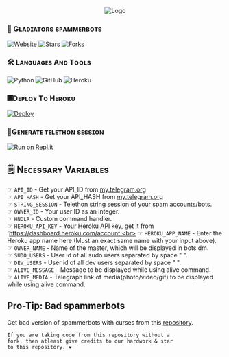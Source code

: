 <!--This Bot is Made By Gladitors Project-->
<p align="center">
  <img src="resources/Gladiators.jpeg" alt="Logo">
</p>

### 🚀 Gʟᴀᴅɪᴀᴛᴏʀs sᴘᴀᴍᴍᴇʀʙᴏᴛs
  <a href="https://github.com/Gladiators-Projects"><img alt="Website" src="https://img.shields.io/badge/Gladiators-Projects-blue"></a>
  [![Stars](https://img.shields.io/github/stars/Gladiators-Projects/spammerbots?style=social)](https://github.com/Gladiators-Projects/spammerbots/stargazers)
  [![Forks](https://img.shields.io/github/forks/Gladiators-Projects/spammerbots?style=social)](https://github.com/Gladiators-Projects/spammerbots/fork)

### 🛠️ Lᴀɴɢᴜᴀɢᴇs Aɴᴅ Tᴏᴏʟs

  ![Python](https://img.shields.io/badge/Python-3776AB?style=for-the-badge&logo=python&logoColor=white)
  ![GitHub](https://img.shields.io/badge/GitHub-100000?style=for-the-badge&logo=github&logoColor=white)
  ![Heroku](https://img.shields.io/badge/Heroku-430098?style=for-the-badge&logo=heroku&logoColor=white)
  

### 🎆Dᴇᴘʟᴏʏ Tᴏ Hᴇʀᴏᴋᴜ
  
  [![Deploy](https://www.herokucdn.com/deploy/button.svg)](https://heroku.com/deploy?template=https://github.com/Gladiators-Projects/spammerbots)


### 🧿Gᴇɴᴇʀᴀᴛᴇ ᴛᴇʟᴇᴛʜᴏɴ sᴇssɪᴏɴ
  
  [![Run on Repl.it](https://replit.com/badge/github/Harpia-Vieillot/Discord-Nitro)](https://replit.com/@Acinonyx/TELETHON-SESSSION-GENERATOR#main.py)


## 🗒️ Nᴇᴄᴇssᴀʀʏ Vᴀʀɪᴀʙʟᴇs

☞ `API_ID` - Get your API_ID from [my.telegram.org](https://my.telegram.org/)<br>
☞ `API_HASH` - Get your API_HASH from [my.telegram.org](https://my.telegram.org/)<br>
☞ `STRING_SESSION` - Telethon string session of your spam accounts/bots.<br>
☞ `OWNER_ID` - Your user ID as an integer.<br>
☞ `HNDLR` - Custom command handler.<br>
☞ `HEROKU_API_KEY` - Your Heroku API key, get it from 'https://dashboard.heroku.com/account'<br>
☞ `HEROKU_APP_NAME` - Enter the Heroku app name here (Must an exact same name with your input above).<br>
☞ `OWNER_NAME` - Name of the master, which will be displayed in bots dm.<br>
☞ `SUDO_USERS` - User id of all sudo users separated by space " ".<br>
☞ `DEV_USERS` - User id of all dev users separated by space " ".<br>
☞ `ALIVE_MESSAGE` - Message to be displayed while using alive command.<br>
☞ `ALIVE_MEDIA` - Telegraph link of media(photo/video/gif) to be displayed while using alive command.<br>


## Pro-Tip: Bad spammerbots
  
  Get bad version of spammerbots with curses from this [repository](https://github.com/Gladiator-007/spammerbots-1).
  


```
If you are taking code from this repository without a
fork, then atleast give credits to our hardwork & star
to this repository. ❤️
```
